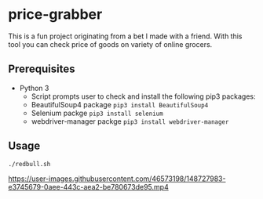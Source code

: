 # price-grabber
This is a fun project originating from a bet I made with a friend. With this tool you can check price of goods on variety of online grocers.

## Prerequisites
- Python 3
  - Script prompts user to check and install the following pip3 packages:
  - BeautifulSoup4 package `pip3 install BeautifulSoup4`
  - Selenium packge `pip3 install selenium`
  - webdriver-manager packge `pip3 install webdriver-manager`
## Usage
`./redbull.sh`

https://user-images.githubusercontent.com/46573198/148727983-e3745679-0aee-443c-aea2-be780673de95.mp4

